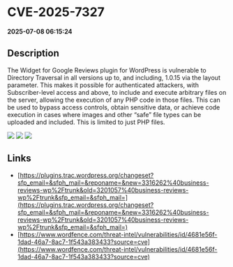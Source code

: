 # CVE-2025-7327

**2025-07-08 06:15:24**

## Description
The Widget for Google Reviews plugin for WordPress is vulnerable to Directory Traversal in all versions up to, and including, 1.0.15 via the layout parameter. This makes it possible for authenticated attackers, with Subscriber-level access and above, to include and execute arbitrary files on the server, allowing the execution of any PHP code in those files. This can be used to bypass access controls, obtain sensitive data, or achieve code execution in cases where images and other “safe” file types can be uploaded and included. This is limited to just PHP files.

![](https://img.shields.io/static/v1?label=Score&message=8.8&color=red)
![](https://img.shields.io/static/v1?label=Severity&message=HIGH&color=red)
![](https://img.shields.io/static/v1?label=CWE&message=RFI&color=green)

## Links
- [https://plugins.trac.wordpress.org/changeset?sfp_email=&sfph_mail=&reponame=&new=3316262%40business-reviews-wp%2Ftrunk&old=3201057%40business-reviews-wp%2Ftrunk&sfp_email=&sfph_mail=](https://plugins.trac.wordpress.org/changeset?sfp_email=&sfph_mail=&reponame=&new=3316262%40business-reviews-wp%2Ftrunk&old=3201057%40business-reviews-wp%2Ftrunk&sfp_email=&sfph_mail=)
- [https://www.wordfence.com/threat-intel/vulnerabilities/id/4681e56f-1dad-46a7-8ac7-1f543a383433?source=cve](https://www.wordfence.com/threat-intel/vulnerabilities/id/4681e56f-1dad-46a7-8ac7-1f543a383433?source=cve)
